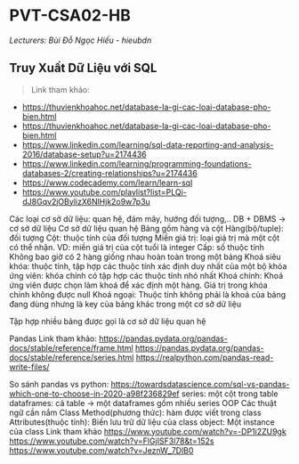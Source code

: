 ﻿# PVT-CSA02-HB
 *Lecturers: Bùi Đỗ Ngọc Hiếu - hieubdn*
## Truy Xuất Dữ Liệu với SQL
>Link tham khảo:
- https://thuvienkhoahoc.net/database-la-gi-cac-loai-database-pho-bien.html
- https://thuvienkhoahoc.net/database-la-gi-cac-loai-database-pho-bien.html
- https://www.linkedin.com/learning/sql-data-reporting-and-analysis-2016/database-setup?u=2174436
- https://www.linkedin.com/learning/programming-foundations-databases-2/creating-relationships?u=2174436
- https://www.codecademy.com/learn/learn-sql
- https://www.youtube.com/playlist?list=PLQi-dJ8Gqv2jOBylizX6NlHjk2o9w7p3u

Các loại cơ sở dữ liệu: quan hệ, đám mây, hướng đối tượng,..
DB + DBMS -> cơ sở dữ liệu
 Cơ sở dữ liệu quan hệ
Bảng gồm hàng và cột
Hàng(bộ/tuple): đối tượng
Cột: thuộc tính của đối tượng
Miền giá trị: loại giá trị mà một cột có thể nhận. VD: miền giá trị của cột tuổi là integer
Cấp: số thuộc tính 
Không bao giờ có 2 hàng giống nhau hoàn toàn trong một bảng
Khoá
siêu khóa: thuộc tính, tập hợp các thuộc tính xác định duy nhất của một bộ
 khóa ứng viên: khóa chính có tập hợp các thuộc tính nhỏ nhất
Khoá chính: Khoá ứng viên được chọn làm khoá để xác định một hàng. Giá trị trong khóa chính không được null
Khoá ngoại: Thuộc tính không phải là khoá của bảng đang dùng nhưng là key của bảng khác trong một cơ sở dữ liệu 

Tập hợp nhiều bảng được gọi là cơ sở dữ liệu quan hệ


Pandas
Link tham khảo:
https://pandas.pydata.org/pandas-docs/stable/reference/frame.html
https://pandas.pydata.org/pandas-docs/stable/reference/series.html
https://realpython.com/pandas-read-write-files/

So sánh pandas vs python:
https://towardsdatascience.com/sql-vs-pandas-which-one-to-choose-in-2020-a98f236829ef
series: một cột trong table
dataframes: cả table -> một dataframes gồm nhiều series
OOP
Các thuật ngữ cần nắm
Class
Method(phương thức): hàm được viết trong class
Attributes(thuộc tính): Biến lưu trữ dữ liệu của class
object: Một instance của class
Link tham khảo
https://www.youtube.com/watch?v=-DP1i2ZU9gk
https://www.youtube.com/watch?v=FlGjISF3l78&t=152s
https://www.youtube.com/watch?v=JeznW_7DlB0



